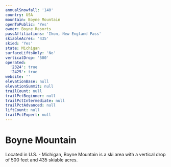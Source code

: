 ```yaml
---
annualSnowfall: '140'
country: USA
mountain: Boyne Mountain
openToPublic: 'Yes'
owner: Boyne Resorts
passAffiliations: 'Ikon, New England Pass'
skiableAcres: '435'
skied: 'Yes'
state: Michigan
surfaceLiftsOnly: 'No'
verticalDrop: '500'
operated:
  '2324': true
  '2425': true
website: ''
elevationBase: null
elevationSummit: null
trailCount: null
trailPctBeginner: null
trailPctIntermediate: null
trailPctAdvanced: null
liftCount: null
trailPctExpert: null
---
```



# Boyne Mountain

Located in U.S. - Michigan, Boyne Mountain is a ski area with a vertical drop of 500 feet and 435 skiable acres.
